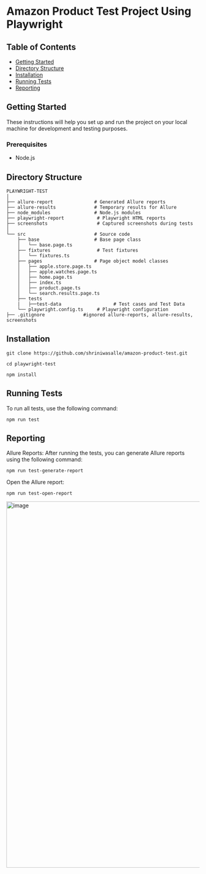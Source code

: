 # Amazon Product Test Project Using Playwright

## Table of Contents

- [Getting Started](#getting-started)
- [Directory Structure](#directory-structure)
- [Installation](#installation)
- [Running Tests](#running-tests)
- [Reporting](#reporting)

## Getting Started

These instructions will help you set up and run the project on your local machine for development and testing purposes.

### Prerequisites

- Node.js

## Directory Structure

```plaintext
PLAYWRIGHT-TEST
│
├── allure-report               # Generated Allure reports
├── allure-results              # Temporary results for Allure
├── node_modules                # Node.js modules
├── playwright-report            # Playwright HTML reports
├── screenshots                  # Captured screenshots during tests
│
└── src                         # Source code
    ├── base                    # Base page class
    │   └── base.page.ts
    ├── fixtures                 # Test fixtures
    │   └── fixtures.ts
    ├── pages                   # Page object model classes
    │   ├── apple.store.page.ts
    │   ├── apple.watches.page.ts
    │   ├── home.page.ts
    │   ├── index.ts
    │   ├── product.page.ts
    │   └── search.results.page.ts
    ├── tests
    |   ├──test-data                   # Test cases and Test Data
    └── playwright.config.ts     # Playwright configuration
├── .gitignore              #ignored allure-reports, allure-results, screenshots
```

## Installation

```plaintext
git clone https://github.com/shriniwasalle/amazon-product-test.git
```

```plaintext
cd playwright-test
```

```plaintext
npm install
```

## Running Tests

To run all tests, use the following command:

```plaintext
npm run test
```

## Reporting

Allure Reports: After running the tests, you can generate Allure reports using the following command:

```plaintext
npm run test-generate-report
```

Open the Allure report:

```plaintext
npm run test-open-report
```
<img width="954" alt="image" src="https://github.com/user-attachments/assets/5c3733fb-6794-4150-9663-23a79499b754">
